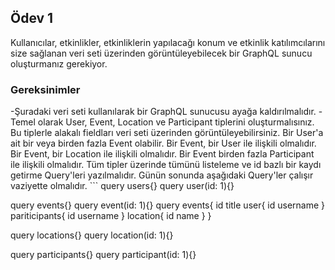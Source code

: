 <h2>Ödev 1</h2>
Kullanıcılar, etkinlikler, etkinliklerin yapılacağı konum ve etkinlik katılımcılarını size sağlanan veri seti üzerinden görüntüleyebilecek bir GraphQL sunucu oluşturmanız gerekiyor.

<h3>Gereksinimler</h3>
-Şuradaki veri seti kullanılarak bir GraphQL sunucusu ayağa kaldırılmalıdır.
-Temel olarak User, Event, Location ve Participant tiplerini oluşturmalısınız. Bu tiplerle alakalı fieldları veri seti üzerinden görüntüleyebilirsiniz.
Bir User'a ait bir veya birden fazla Event olabilir.
Bir Event, bir User ile ilişkili olmalıdır.
Bir Event, bir Location ile ilişkili olmalıdır.
Bir Event birden fazla Participant ile ilişkili olmalıdır.
Tüm tipler üzerinde tümünü listeleme ve id bazlı bir kaydı getirme Query'leri yazılmalıdır.
Günün sonunda aşağıdaki Query'ler çalışır vaziyette olmalıdır.
```
  query users{}
  query user(id: 1){}

  query events{}
  query event(id: 1){}
  query events{
    id
    title
    user{
      id
      username
    }
    pariticipants{
      id
      username
    }
    location{
      id
      name
    }
  }

  query locations{}
  query location(id: 1){}

  query participants{}
  query participant(id: 1){}
```
